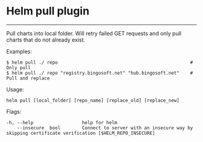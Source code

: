 # Helm pull plugin
------
Pull charts into local folder. Will retry failed GET requests and only pull charts that do not already exist.

Examples:
```
$ helm pull ./ repo													# Only pull
$ helm pull ./ repo "registry.bingosoft.net" "hub.bingosoft.net"	# Pull and replace
```

Usage:
```
helm pull [local_folder] [repo_name] [replace_old] [replace_new]
```

Flags:

```
-h, --help                  help for helm
    --insecure  bool        Connect to server with an insecure way by skipping certificate verification [$HELM_REPO_INSECURE]
```